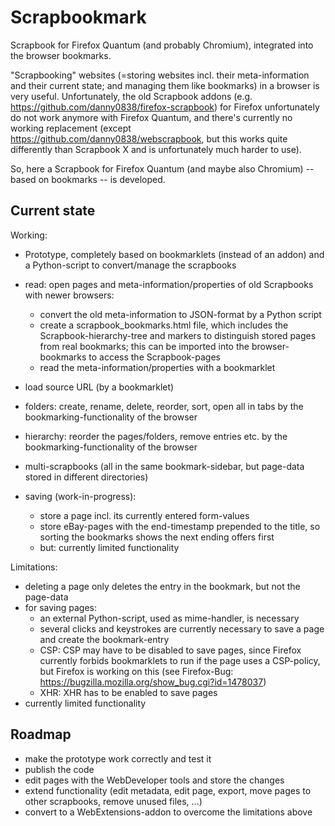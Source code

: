 # Scrapbookmark
Scrapbook for Firefox Quantum (and probably Chromium), integrated into the browser bookmarks.

"Scrapbooking" websites (=storing websites incl. their meta-information and their current state; and managing them like bookmarks) in a browser is very useful. Unfortunately, the old Scrapbook addons (e.g. https://github.com/danny0838/firefox-scrapbook) for Firefox unfortunately do not work anymore with Firefox Quantum, and there's currently no working replacement
(except https://github.com/danny0838/webscrapbook, but this works quite differently than Scrapbook X and is unfortunately much harder to use).

So, here a Scrapbook for Firefox Quantum (and maybe also Chromium) -- based on bookmarks -- is developed.

## Current state
Working:
- Prototype, completely based on bookmarklets (instead of an addon) and a Python-script to convert/manage the scrapbooks
- read: open pages and meta-information/properties of old Scrapbooks with newer browsers:
  - convert the old meta-information to JSON-format by a Python script
  - create a scrapbook_bookmarks.html file, which includes the Scrapbook-hierarchy-tree and markers to distinguish stored pages from real bookmarks; this can be imported into the browser-bookmarks to access the Scrapbook-pages
  - read the meta-information/properties with a bookmarklet
- load source URL (by a bookmarklet)

- folders: create, rename, delete, reorder, sort, open all in tabs by the bookmarking-functionality of the browser
- hierarchy: reorder the pages/folders, remove entries etc. by the bookmarking-functionality of the browser
- multi-scrapbooks (all in the same bookmark-sidebar, but page-data stored in different directories)
- saving (work-in-progress):
  - store a page incl. its currently entered form-values
  - store eBay-pages with the end-timestamp prepended to the title, so sorting the bookmarks shows the next ending offers first
  - but: currently limited functionality
  
Limitations:
- deleting a page only deletes the entry in the bookmark, but not the page-data
- for saving pages:
  - an external Python-script, used as mime-handler, is necessary
  - several clicks and keystrokes are currently necessary to save a page and create the bookmark-entry
  - CSP: CSP may have to be disabled to save pages, since Firefox currently forbids bookmarklets to run if the page uses a CSP-policy, but Firefox is working on this (see Firefox-Bug: https://bugzilla.mozilla.org/show_bug.cgi?id=1478037)
  - XHR: XHR has to be enabled to save pages
- currently limited functionality

## Roadmap
- make the prototype work correctly and test it
- publish the code
- edit pages with the WebDeveloper tools and store the changes
- extend functionality (edit metadata, edit page, export, move pages to other scrapbooks, remove unused files, ...)
- convert to a WebExtensions-addon to overcome the limitations above

